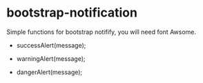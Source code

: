
# bootstrap-notification

Simple functions for bootstrap notifify, you will need font Awsome.

- successAlert(message);

- warningAlert(message);

- dangerAlert(message);
